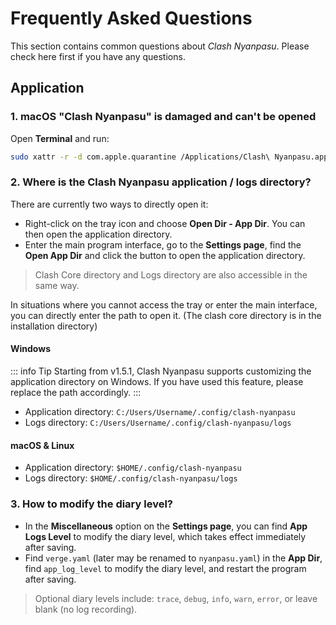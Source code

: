 # Frequently Asked Questions

This section contains common questions about _Clash Nyanpasu_.
Please check here first if you have any questions.

## Application

### 1. macOS "Clash Nyanpasu" is damaged and can't be opened

Open **Terminal** and run:

```bash
sudo xattr -r -d com.apple.quarantine /Applications/Clash\ Nyanpasu.app
```

### 2. Where is the Clash Nyanpasu application / logs directory?

There are currently two ways to directly open it:

- Right-click on the tray icon and choose **Open Dir - App Dir**. You can then open the application directory.
- Enter the main program interface, go to the **Settings page**, find the **Open App Dir** and click the button to open the application directory.

> Clash Core directory and Logs directory are also accessible in the same way.

In situations where you cannot access the tray or enter the main interface, you can directly enter the path to open it. (The clash core directory is in the installation directory)

#### Windows

::: info Tip
Starting from v1.5.1, Clash Nyanpasu supports customizing the application directory on Windows. If you have used this feature, please replace the path accordingly.
:::

- Application directory: `C:/Users/Username/.config/clash-nyanpasu`
- Logs directory: `C:/Users/Username/.config/clash-nyanpasu/logs`

#### macOS & Linux

- Application directory: `$HOME/.config/clash-nyanpasu`
- Logs directory: `$HOME/.config/clash-nyanpasu/logs`

### 3. How to modify the diary level?

- In the **Miscellaneous** option on the **Settings page**, you can find **App Logs Level** to modify the diary level, which takes effect immediately after saving.
- Find `verge.yaml` (later may be renamed to `nyanpasu.yaml`) in the **App Dir**, find `app_log_level` to modify the diary level, and restart the program after saving.

> Optional diary levels include: `trace`, `debug`, `info`, `warn`, `error`, or leave blank (no log recording).
